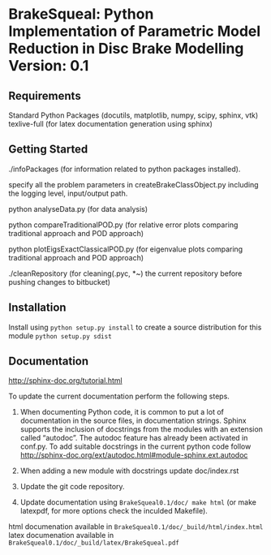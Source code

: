 BrakeSqueal: Python Implementation of Parametric Model Reduction in Disc Brake Modelling
Version: 0.1
========================================


Requirements
------------
Standard Python Packages (docutils, matplotlib, numpy, scipy, sphinx, vtk)
texlive-full (for latex documentation generation using sphinx)


Getting Started
---------------
./infoPackages (for information related to python packages installed).

specify all the problem parameters in createBrakeClassObject.py including the logging level, input/output path.
 
python analyseData.py (for data analysis)

python compareTraditionalPOD.py (for relative error plots comparing traditional approach and POD approach)

python plotEigsExactClassicalPOD.py (for eigenvalue plots comparing traditional approach and POD approach)



./cleanRepository (for cleaning(.pyc, *~) the current repository before pushing changes to bitbucket)


Installation
---------------
Install using `python setup.py install`
to create a source distribution for this module `python setup.py sdist`


Documentation
---------------
http://sphinx-doc.org/tutorial.html

To update the current documentation perform the following steps.

1. When documenting Python code, it is common to put a lot of documentation in the source files, 
in documentation strings. Sphinx supports the inclusion of docstrings from the modules with an 
extension called “autodoc”. The autodoc feature has already been activated in conf.py. 
To add suitable docstrings in the current python code follow
http://sphinx-doc.org/ext/autodoc.html#module-sphinx.ext.autodoc 

2. When adding a new module with docstrings update doc/index.rst

3. Update the git code repository.

4. Update documentation using `BrakeSqueal0.1/doc/ make html` (or make latexpdf, for more options check the inculded Makefile).

html documenation available in `BrakeSqueal0.1/doc/_build/html/index.html`
latex documenation available in `BrakeSqueal0.1/doc/_build/latex/BrakeSqueal.pdf`